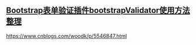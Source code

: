 ## [Bootstrap表单验证插件bootstrapValidator使用方法整理](https://www.cnblogs.com/woodk/p/5546847.html)


 

 https://www.cnblogs.com/woodk/p/5546847.html 

